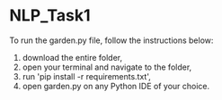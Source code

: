 # NLP_Task1

To run the garden.py file, follow the instructions below:

1. download the entire folder,
2. open your terminal and navigate to the folder,
3. run 'pip install -r requirements.txt',
4. open garden.py on any Python IDE of your choice.
